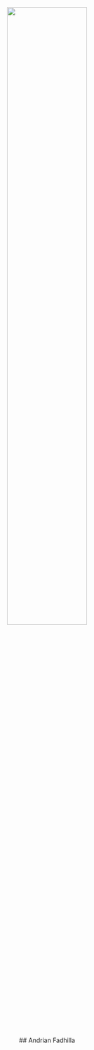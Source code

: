 <div align="center"><img width="60%" src="https://github.com/demartini/demartini/blob/master/code.gif"/></div>

<center>
## Andrian Fadhilla

</center>
